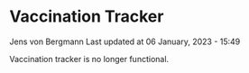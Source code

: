Vaccination Tracker
================
Jens von Bergmann
Last updated at 06 January, 2023 - 15:49

Vaccination tracker is no longer functional.
